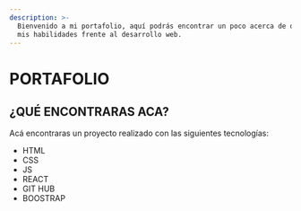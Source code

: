 ```yaml
---
description: >-
  Bienvenido a mi portafolio, aquí podrás encontrar un poco acerca de quien soy,
  mis habilidades frente al desarrollo web.
---
```


# PORTAFOLIO

## ¿QUÉ ENCONTRARAS ACA?

Acá encontraras un proyecto realizado con las siguientes tecnologías: 

* HTML 
* CSS
* JS
* REACT
* GIT HUB
* BOOSTRAP 

 

